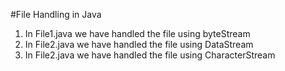 #File Handling in Java

1.  In File1.java we have handled the file using byteStream
2.  In File2.java we have handled the file using DataStream
3.  In File2.java we have handled the file using CharacterStream
